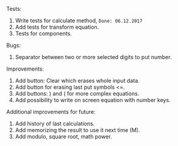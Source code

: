 Tests:
1. Write tests for calculate method, `Done: 06.12.2017`
2. Add tests for transform equation.
3. Tests for components.


Bugs:
1. Separator between two or more selected digits to put number.

Improvements:
1. Add button: Clear which erases whole input data.
2. Add button for erasing last put symbols <=.
2. Add buttons: ) and ( for more complex equations.
3. Add possibility to write on screen equation with number keys.

Additional improvements for future:
1. Add history of last calculations.
2. Add memorizing the result to use it next time (M).
3. Add modulo, square root, math power.
